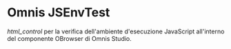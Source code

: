 # Omnis JSEnvTest

*html_control* per la verifica dell'ambiente d'esecuzione JavaScript all'interno del componente OBrowser di Omnis Studio.